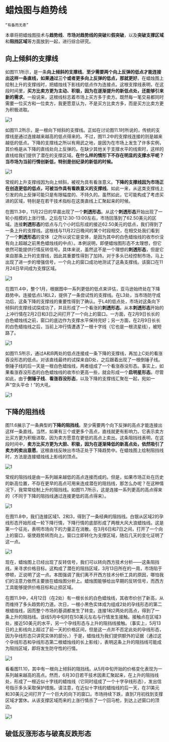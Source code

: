 # 蜡烛图与趋势线

`“有备而无患”`

本章将把蜡烛图技术与**趋势线**、**市场对趋势线的突破**和**假突破**，以及**突破支撑区域**和**阻挡区域**等方面放到一起，进行综合研究。

## 向上倾斜的支撑线

如图11.1所示，是一条**向上倾斜的支撑线**。**至少需要两个向上反弹的低点才能连接出这样一条直线，如果通过三个或者更多向上反弹的低点，那就更好**。在蜡烛图上绘制上升的支撑线时，把蜡烛线下影线的低点作为连接点。这根支撑线表明，在这段时间里，**买方比卖方更为主动、积极，因为在逐渐提升的新低点处，还能够引来新的需求**。一般说来，这根线标志着市场上买方多于卖方。既然每一笔交易都同时需要一位买方和一位卖方，我更愿意认为，不是买方比卖方多，而是买方比卖方更为积极进取。

![1](../img/kline1101.png)

如图11.2所示，是一根向下倾斜的支撑线。正如在讨论图11.1时所说的，传统的支撑线是通过连接越来越高的低点得来的。不过，图11.2中的支撑线连接的则是越来越低的低点。下降的支撑线之所以有用武之地，是因为在市场上发生了许多实例，其价格是从下降的直线处向上反弹的。在缺少其他关于支撑水平的线索时，这样的直线给我们提供了潜在的支撑区域。**在什么样的情形下不存在明显的支撑水平呢？当市场为当前行情创新低，特别是创纪录的新低的时候。**

![1](../img/kline1102.png)

常规的上升支撑线因为向上倾斜，被视为具有看涨意义。**下降的支撑线因为市场正在创造更低的低点，可被当作具有看跌意义的支撑线**。如此一来，从这类支撑线上引发的向上反弹可能只是有限幅度的、不持久的。虽然如此，它可能构成了考虑买进的区域，特别是在若干技术指标在这类直线上汇聚起来的时候。

在图11.3中，11月22日的早晨出现了一个**刺透形态**。从这个**刺透形态**开始出现了一轮小规模的上涨行情，之后在12:30-13:00左右，市场回落到了62.50美元的区域。连接**刺透形态**的低点与几个小时后形成的接近62.50美元的低点，我们得到了一条上升的支撑线。这根线与11月22日晚间的某个时段相交，在相交处我们看到了一个**刺透形态**的变体（之所以说它是变体，是因为其中的白色蜡烛线的收市价没有向上超越之前黑色蜡烛线的中点）。本例说明，即便蜡烛图形态不太理想，但它依然可能提供行情反转信号。具体来说，虽然这不是一个理想的**刺透形态**，但是它来自那条上升的支撑线，因此其重要性得到了加持。对于多头已经控制市场，马上出现了进一步的增强信号，一个向上的窗口成功地测试了这条支撑线。该窗口在11月24日早间成为支撑区域。

![1](../img/kline1103.png)

在图11.4中，整个1月，根据图中一系列更低的低点来评估，亚马逊始终处在下降趋势中。连接低点L1和L2，提供了一条尝试性的支撑线。在L3处，当市场防守成功后，这条下降的支撑线的重要性得到了确认。于L4的低点处，市场对这条向下倾斜的支撑线试探成功了，并且形成了一个看涨的**刺透形态**。从本**刺透形态**开始的上冲行情在2月2日和3日之间打开了一个向上的窗口。一方面，在2月9日长长的白色蜡烛线之前，窗口的底边作为支撑水平保持完好；另一方面，在2月9日长长的白色蜡烛线之后，当前上冲行情遭遇了一根十字线（它也是一根流星线），被短路了。

![1](../img/kline1104.png)

如图11.5所示，通过A和B两处的低点连接成一条下降的支撑线，再加上C处的看涨吞没形态的低点。对该直线最终的试探来自D处，之后跟着出现了一根倒锤子线。倒锤子线的后一天是一根白色蜡烛线，两者组成了一个看涨吞没形态。事实上，如果看涨吞没形态的白色蜡烛线的收市价更高一些，就会形成一个**启明星形态**。尽管如此，由于**倒锤子线**、**看涨吞没形态**，以及下降的支撑线汇聚在一起，宛如一声“空头平仓！”的大吼。

![1](../img/kline1105.png)

## 下降的阻挡线

图11.6展示了一条典型的**下降的阻挡线**。至少需要两个向下反弹的高点才能连接出这样一条直线。当然，如果有三个或更多个高点，直线就更有影响力。它表示卖方比买方更为积极进取，因为卖方愿意在更低的高点上卖出。这条阻挡线表明，在这段时间中，**卖方比买方更为大胆、积极，因为在逐渐降低的新高点处，依然吸引了卖方的卖出意愿**。这根直线反映出市场正处于下降趋势中。在蜡烛图上绘制阻挡线时，方法是连接蜡烛线上影线的顶点。

![1](../img/kline1106.png)

常规的阻挡线是由一系列越来越低的高点连接而成的。但是，如果市场正处在历史的新高位置，不存在更早的高点可用来连成潜在的阻挡线，那怎么办呢？在这种情况下，我常常绘制上升的阻挡线。如图11.7所示，这是连接一系列更高的高点得来的（不同于下降的阻挡线通过连接更低的高点得来）。

![1](../img/kline1107.png)

在图11.8中，我们连接区域1、2和3，得到了一条经典的阻挡线。白银从区域2的孕线形态开始形成一轮下降行情，下降行情的底部形成了两根大风大浪蜡烛线。这是第一个征兆，表明市场向下的力量正在消散。在3月6日和7日之间，打开了一个向上的窗口，驱使趋势转而向上。窗口立即转化为支撑区域，随后几天的变化证明了这一点。

![1](../img/kline1108.png)

现在，蜡烛图上已经出现了反转信号，我们可以转向西方技术分析——这条阻挡线，来寻求价格目标。这构成了潜在的阻挡区域，3月13日所在的一周，市场陷于停顿，正说明了这一点。本图强调了我们离不开西方技术分析工具的原因，哪怕我们的注意力依然主要放在蜡烛图分析上。蜡烛图能够给出早期的反转信号，而西方工具能够提供价格目标和止损区域。

在图11.9中，4月12日（在2处）有一根长长的白色蜡烛线，其收市价创了新高，从而维持了多头趋势的力道。次日，一根小黑色实体成为组成2处的孕线形态的第二根蜡烛线，因而整个市场的基调都发生了转变。连接1和2两处的高点，得到了一条上升的阻挡线。该线5月中旬时在50美元左右与行情发生接触。接触点在区域3处，接近50美元的水平，另一个孕线形态与上升的阻挡线接触。（事实上，5月13日的上影线向上超过了前一天的价格区间，但是这一点并不否定此处的孕线形态，因为孕线形态只讲究实体的部分。）于是，蜡烛线为我们提供额外的证据（通过这个孕线形态和孕线形态第二根蜡烛线的长上影线），表明这条上升的阻挡线可能成为阻挡区域，即将发生防守性的行情。

![1](../img/kline1109.png)

看看图11.10，其中有一根向上倾斜的阻挡线。从5月中旬开始的价格变化表现为一系列越来越高的高点。然而，6月30日若干技术因素汇聚起来，在上升的阻挡线处，形成了一根近似十字线的蜡烛线（它同时组成了一个十字孕线形态），发出信号指示多头采取保护措施。请注意，在近似十字线的蜡烛线的后一天，在31美元和30美元之间打开了一个巨大的向下的窗口。市场持续下跌，直到7月初找到支撑区域才罢休。从该支撑区域而来的上涨行情杀了一个回马枪，到达上述窗口的顶边。

![1](../img/kline1110.png)

## 破低反涨形态与破高反跌形态
